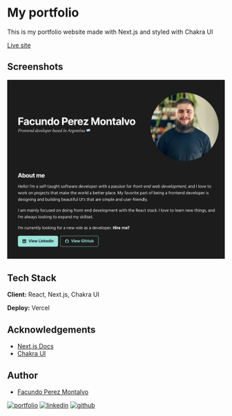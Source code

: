 # My portfolio

This is my portfolio website made with Next.js and styled with Chakra UI

[Live site](http://facuperezm.vercel.app)

## Screenshots

![App Screenshot](./public/screenshot.png)

## Tech Stack

**Client:** React, Next.js, Chakra UI

**Deploy:** Vercel

## Acknowledgements

- [Next.js Docs](https://nextjs.org/docs/getting-started)
- [Chakra UI](https://chakra-ui.com/)

## Author

- [Facundo Perez Montalvo](https://facuperezm.vercel.app)

[![portfolio](https://img.shields.io/badge/my_portfolio-000?style=for-the-badge&logo=ko-fi&logoColor=white)](https://facuperezm.vercel.app/)
[![linkedin](https://img.shields.io/badge/linkedin-0A66C2?style=for-the-badge&logo=linkedin&logoColor=white)](https://www.linkedin.com/in/facuperezm/)
[![github](https://img.shields.io/badge/github-555?style=for-the-badge&logo=github&logoColor=white)](https://github.com/facuperezm)
